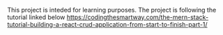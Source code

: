 This project is inteded for learning purposes.
The project is following the tutorial linked below 
https://codingthesmartway.com/the-mern-stack-tutorial-building-a-react-crud-application-from-start-to-finish-part-1/
